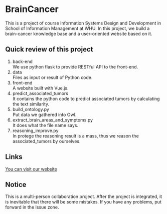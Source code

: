 # BrainCancer
This is a project of course Information Systems Design and Development in School of Information Management at WHU.
In this project, we build a brain-cancer knowledge base and a user-oriented website based on it.

## Quick review of this project
1. back-end<br/>
We use python flask to provide RESTful API to the front-end.
2. data<br/>
Files as input or result of Python code.
3. front-end<br/>
A website built with Vue.js.
4. predict_associated_tumors<br/>
It contains the python code to predict associated tumors by calculating the text similarity.
5. build_ontology.py<br/>
Put data we gathered into Owl.
6. extract_brain_areas_and_symptoms.py<br/>
It does what the file name says. 
7. reasoning_improve.py<br/>
In protege the reasoning result is a mass, thus we reason the associated_tumors by ourselves.

## Links
[You can visit our website](http://218.197.150.149/braincancer/)

## Notice
This is a multi-person collaboration project. After the project is integrated, it is inevitable that there will be some mistakes. If you have any problems, put forward in the Issue zone.
